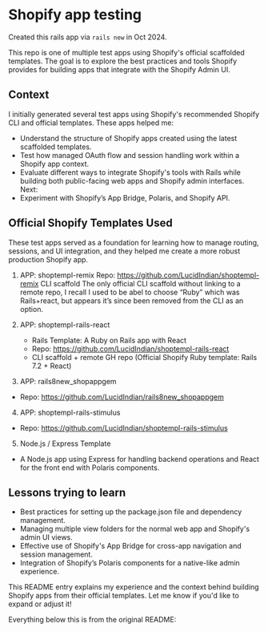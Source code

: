 # Shopify app testing

Created this rails app via `rails new` in Oct 2024. 

This repo is one of multiple test apps using Shopify's official scaffolded templates. The goal is to explore the best practices and tools Shopify provides for building apps that integrate with the Shopify Admin UI.

## Context
I initially generated several test apps using Shopify's recommended Shopify CLI and official templates. These apps helped me:

- Understand the structure of Shopify apps created using the latest scaffolded templates.
- Test how managed OAuth flow and session handling work within a Shopify app context.
- Evaluate different ways to integrate Shopify's tools with Rails while building both public-facing web apps and Shopify admin interfaces.
Next:
- Experiment with Shopify’s App Bridge, Polaris, and Shopify API.

## Official Shopify Templates Used

These test apps served as a foundation for learning how to manage routing, sessions, and UI integration, and they helped me create a more robust production Shopify app.

1. APP: shoptempl-remix
Repo: https://github.com/LucidIndian/shoptempl-remix
CLI scaffold
The only official CLI scaffold without linking to a remote repo, I recall I used to be abel to choose “Ruby” which was Rails+react, but appears it’s since been removed from the CLI as an option. 

2. APP: shoptempl-rails-react
    - Rails Template: A Ruby on Rails app with React
    - Repo: https://github.com/LucidIndian/shoptempl-rails-react
    - CLI scaffold + remote GH repo (Official Shopify Ruby template: Rails 7.2 + React)

3. APP: rails8new_shopappgem
- Repo: https://github.com/LucidIndian/rails8new_shopappgem

4. APP: shoptempl-rails-stimulus
- Repo: https://github.com/LucidIndian/shoptempl-rails-stimulus

5. Node.js / Express Template
- A Node.js app using Express for handling backend operations and React for the front end with Polaris components.

## Lessons trying to learn
- Best practices for setting up the package.json file and dependency management.
- Managing multiple view folders for the normal web app and Shopify's admin UI views.
- Effective use of Shopify's App Bridge for cross-app navigation and session management.
- Integration of Shopify’s Polaris components for a native-like admin experience.

This README entry explains my experience and the context behind building Shopify apps from their official templates. Let me know if you'd like to expand or adjust it!


Everything below this is from the original README: 